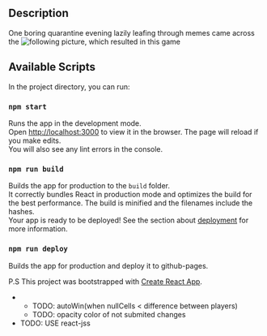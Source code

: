 ## Description

One boring quarantine evening lazily leafing through memes came across the ![following picture](https://github.com/shersh1k/random_fill/tree/master/src/assets/rules.jpg?raw=true), which resulted in this game

## Available Scripts

In the project directory, you can run:

### `npm start`

Runs the app in the development mode.<br />
Open [http://localhost:3000](http://localhost:3000) to view it in the browser.
The page will reload if you make edits.<br />
You will also see any lint errors in the console.

### `npm run build`

Builds the app for production to the `build` folder.<br />
It correctly bundles React in production mode and optimizes the build for the best performance.
The build is minified and the filenames include the hashes.<br />
Your app is ready to be deployed!
See the section about [deployment](https://facebook.github.io/create-react-app/docs/deployment) for more information.

### `npm run deploy`

Builds the app for production and deploy it to github-pages.<br />

P.S This project was bootstrapped with [Create React App](https://github.com/facebook/create-react-app).

<ul>
<li>
  <ul>
    <li>TODO: autoWin(when nullCells < difference between players)</li>
    <li>TODO: opacity color of not submited changes</li>
  </ul>
</li>
<li>TODO: USE react-jss</li>
</ul>
